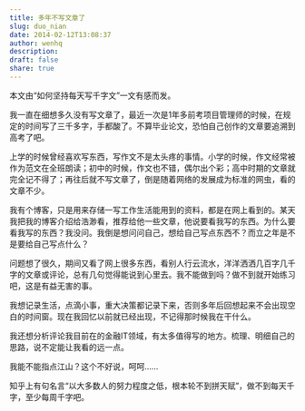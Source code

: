 ```yaml
---
title: 多年不写文章了
slug: duo_nian
date: 2014-02-12T13:08:37
author: wenhq
description: 
draft: false
share: true
---
```


本文由“如何坚持每天写千字文”一文有感而发。

我一直在细想多久没有写文章了，最近一次是1年多前考项目管理师的时候，在规定的时间写了三千多字，手都酸了。不算毕业论文，恐怕自己创作的文章要追溯到高考了吧。

上学的时候曾经喜欢写东西，写作文不是太头疼的事情。小学的时候，作文经常被作为范文在全班朗读；初中的时候，作文也不错，偶尔出个彩；高中时期的文章就完全记不得了；再往后就不写文章了，倒是随着网络的发展成为标准的网虫，看的文章不少。

我有个博客，只是用来存储一写工作生活能用到的资料，都是在网上看到的。某天我把我的博客介绍给浩渺看，推荐给他一些文章，他说要看我写的东西。为什么要看我写的东西？我没问。我倒是想问问自己，想给自己写点东西不？而立之年是不是要给自己写点什么？

问题想了很久，期间又看了网上很多东西，看别人行云流水，洋洋洒洒几百字几千字的文章或评论，总有几句觉得能说到心里去。我不能做到吗？做不到就开始练习吧，这是有益无害的事。

我想记录生活，点滴小事，重大决策都记录下来，否则多年后回想起来不会出现空白的时间窗。现在我回忆以前就已经出现，不记得那时候我在干什么。

我还想分析评论我目前在的金融IT领域，有太多值得写的地方。梳理、明细自己的思路，说不定能让我看的远一点。

我能不能指点江山？这个不好说，呵呵……

知乎上有句名言“以大多数人的努力程度之低，根本轮不到拼天赋”，做不到每天千字，至少每周千字吧。